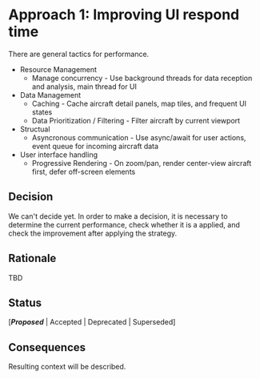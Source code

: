 # Approach 1: Improving UI respond time
There are general tactics for performance.
- Resource Management
  - Manage concurrency - Use background threads for data reception and analysis, main thread for UI
- Data Management
  - Caching - Cache aircraft detail panels, map tiles, and frequent UI states
  - Data Prioritization / Filtering - Filter aircraft by current viewport
- Structual
  - Asyncronous communication - Use async/await for user actions, event queue for incoming aircraft data
- User interface handling
  - Progressive Rendering - On zoom/pan, render center-view aircraft first, defer off-screen elements

## Decision 
We can't decide yet. In order to make a decision, it is necessary to determine the current performance, check whether it is a applied, and check the improvement after applying the strategy.

## Rationale 
TBD

## Status
[***Proposed*** | Accepted | Deprecated | Superseded]

## Consequences
Resulting context will be described.
